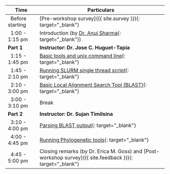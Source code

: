 <div class="row">
<div class="col-md-6" markdown="1">

| Time | Particulars |
| ------ | -------------------------------------- |
| &nbsp;&nbsp;Before starting | [Pre-workshop survey]({{ site.survey }}){: target="_blank"} |
| &nbsp;&nbsp;1:00 - 1:15 pm | Introduction (by [Dr. Anuj Sharma](https://anujs.com.np/){: target="_blank"}) |
| **Part 1** | **Instructor: Dr. Jose C. Huguet-Tapia** |
| &nbsp;&nbsp;1:15 - 1:45 pm | [Basic tools and unix command line](01-unix){: target="_blank"} |
| &nbsp;&nbsp;1:45 - 2:10 pm | [Running SLURM single thread script](02-slurm){: target="_blank"} |
| &nbsp;&nbsp;2:10 - 3:00 pm | [Basic Local Alignment Search Tool (BLAST)](03-blast){: target="_blank"} |
| &nbsp;&nbsp;3:00 - 3:10 pm | Break |
| **Part 2** | **Instructor: Dr. Sujan Timilsina** |
| &nbsp;&nbsp;3:10 - 4:00 pm | [Parsing BLAST output](04-parse){: target="_blank"} |
| &nbsp;&nbsp;4:00 - 4:45 pm | [Running Phylogenetic tools](05-tree){: target="_blank"} |
| &nbsp;&nbsp;4:45 - 5:00 pm | Closing remarks (by Dr. Erica M. Goss) and [Post-workshop survey]({{ site.feedback }}){: target="_blank"} |

</div>
</div>
